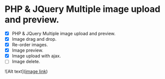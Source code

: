 # PHP & JQuery Multiple image upload and preview.
 - [x] PHP & JQuery Multiple image upload and preview.
 - [x] Image drag and drop.
 - [x] Re-order images.
 - [x] Image preview.
 - [x] Image upload with ajax.
 - [ ] Image delete.

![Alt text]([image link](https://gokhancelebi.net/wp-content/uploads/2023/05/multiple-image-upload-jquery-php.png))

